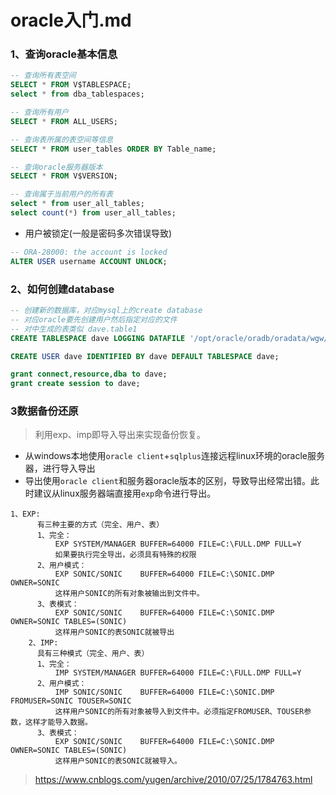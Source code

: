 oracle入门.md
==
### 1、查询oracle基本信息
```sql
-- 查询所有表空间
SELECT * FROM V$TABLESPACE;
select * from dba_tablespaces;

-- 查询所有用户
SELECT * FROM ALL_USERS;

-- 查询表所属的表空间等信息
SELECT * FROM user_tables ORDER BY Table_name;

-- 查询oracle服务器版本
SELECT * FROM V$VERSION;

-- 查询属于当前用户的所有表
select * from user_all_tables;
select count(*) from user_all_tables;
```

- 用户被锁定(一般是密码多次错误导致)
```sql
-- ORA-28000: the account is locked
ALTER USER username ACCOUNT UNLOCK;
```

### 2、如何创建database
```sql
-- 创建新的数据库，对应mysql上的create database
-- 对应oracle要先创建用户然后指定对应的文件
-- 对中生成的表类似 dave.table1
CREATE TABLESPACE dave LOGGING DATAFILE '/opt/oracle/oradb/oradata/wgw/dave.dbf' SIZE 100M AUTOEXTEND ON NEXT 32M MAXSIZE 500M EXTENT MANAGEMENT LOCAL;

CREATE USER dave IDENTIFIED BY dave DEFAULT TABLESPACE dave;

grant connect,resource,dba to dave;
grant create session to dave;
```

### 3数据备份还原
> 利用exp、imp即导入导出来实现备份恢复。
 
 - 从windows本地使用`oracle client`+`sqlplus`连接远程linux环境的oracle服务器，进行导入导出
 - 导出使用`oracle client`和服务器oracle版本的区别，导致导出经常出错。此时建议从linux服务器端直接用`exp`命令进行导出。

```
1、EXP: 
      有三种主要的方式（完全、用户、表） 
      1、完全： 
          EXP SYSTEM/MANAGER BUFFER=64000 FILE=C:\FULL.DMP FULL=Y 
          如果要执行完全导出，必须具有特殊的权限 
      2、用户模式： 
          EXP SONIC/SONIC    BUFFER=64000 FILE=C:\SONIC.DMP OWNER=SONIC 
          这样用户SONIC的所有对象被输出到文件中。 
      3、表模式：
          EXP SONIC/SONIC    BUFFER=64000 FILE=C:\SONIC.DMP OWNER=SONIC TABLES=(SONIC) 
          这样用户SONIC的表SONIC就被导出 
    2、IMP: 
      具有三种模式（完全、用户、表） 
      1、完全： 
          IMP SYSTEM/MANAGER BUFFER=64000 FILE=C:\FULL.DMP FULL=Y 
      2、用户模式： 
          IMP SONIC/SONIC    BUFFER=64000 FILE=C:\SONIC.DMP FROMUSER=SONIC TOUSER=SONIC 
          这样用户SONIC的所有对象被导入到文件中。必须指定FROMUSER、TOUSER参数，这样才能导入数据。 
      3、表模式： 
          EXP SONIC/SONIC    BUFFER=64000 FILE=C:\SONIC.DMP OWNER=SONIC TABLES=(SONIC) 
          这样用户SONIC的表SONIC就被导入。
```
> https://www.cnblogs.com/yugen/archive/2010/07/25/1784763.html
